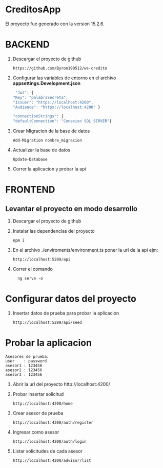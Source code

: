 # CreditosApp

El proyecto fue generado con la version 15.2.6.
# __BACKEND__
1. Descargar el proyecto de github
    ```
    https://github.com/Byron199512/ws-credito   
    ```
2. Configurar las variables de entorno en el archivo  __appsettings.Development.json__
    ```javascript
     "Jwt": {
    "Key": "palabraSecreta",
    "Issuer": "https://localhost:4200",
    "Audience": "https://localhost:4200" }
    ```
    ```javascript
    "connectionStrings": {
    "defaultConnection": "Conexion SQL SERVER"}
    ```
3. Crear Migracion de la base de datos
    ```
    Add-Migration nombre_migracion
    ```
4. Actualizar la base de datos
    ```
    Update-Database
    ```
5. Correr la aplicacion y probar la api
# __FRONTEND__
## Levantar el proyecto en modo desarrollo

1. Descargar el proyecto de github

2. Instalar las dependencias del proyecto 
    ``` 
    npm i 
    ```
3. En el archivo ./enviroments/environment.ts  poner la url de la api ejm:
      ```
      http://localhost:5289/api
      ``` 
4. Correr el comando 
    ``` 
      ng serve -o
    ```
# Configurar datos del proyecto
1. Insertar datos de prueba para probar la aplicacion
    ```
    http://localhost:5289/api/seed
    ```
# Probar la aplicacion
  ```
  Asesores de prueba:
  user    : password
  asesor1 : 123456
  asesor2 : 123456
  asesor3 : 123456
  ```
1. Abrir la url del proyecto http://localhost:4200/

2. Probar insertar solicitud
    ```
    http://localhost:4200/home
    ```
3. Crear asesor de prueba 
    ```
    http://localhost:4200/auth/register
    ```
4. Ingresar como asesor
    ```
    http://localhost:4200/auth/login
    ```
5. Listar solicitudes de cada asesor
    ```
    http://localhost:4200/advisor/list
    ```

